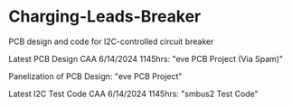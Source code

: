 # Charging-Leads-Breaker
PCB design and code for I2C-controlled circuit breaker

Latest PCB Design CAA 6/14/2024 1145hrs: "eve PCB Project (Via Spam)"

Panelization of PCB Design: "eve PCB Project"

Latest I2C Test Code CAA 6/14/2024 1145hrs: "smbus2 Test Code"
